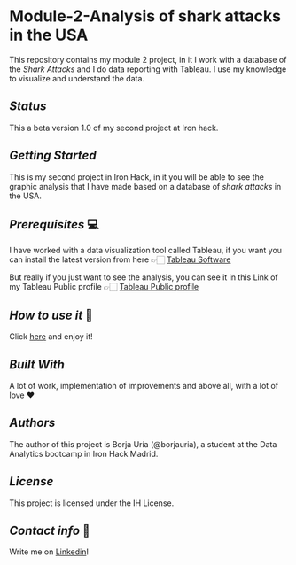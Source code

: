 # Module-2-Analysis of shark attacks in the USA
This repository contains my module 2 project, in it I work with a database of the _Shark Attacks_ and I do data reporting with Tableau. I use my knowledge to visualize and understand the data.

## _Status_
This a beta version 1.0 of my second project at Iron hack.

## _Getting Started_

This is my second project in Iron Hack, in it you will be able to see the graphic analysis that I have made based on a database of _shark attacks_ in the USA. 

## _Prerequisites_ 💻

I have worked with a data visualization tool called Tableau, 
if you want you can install the latest version from here 👉🏻 [Tableau Software](https://www.tableau.com/)

But really if you just want to see the analysis, you can see it in this Link of my Tableau Public profile 👉🏻 [Tableau Public profile](https://public.tableau.com/profile/borja4146#!/vizhome/AttacksofSharks/Story1/)

## _How to use it_ 🔧

Click [here](https://public.tableau.com/profile/borja4146#!/vizhome/AttacksofSharks/Story1/) and enjoy it! 

## _Built With_ 

A lot of work, implementation of improvements and above all, with a lot of love ❤️
   
## _Authors_

The author of this project is Borja Uría (@borjauria), a student at the Data Analytics bootcamp in Iron Hack Madrid.

## _License_

This project is licensed under the IH License.

## _Contact info_ 💌
Write me on [Linkedin](https://www.linkedin.com/in/borjauria/)!
